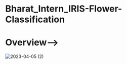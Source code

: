 # Bharat_Intern_IRIS-Flower-Classification
# Overview-->
![2023-04-05 (2)](https://user-images.githubusercontent.com/98828838/229969757-f3264691-36b0-4040-b3e0-c665f18754ad.png)

